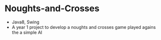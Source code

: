 # Noughts-and-Crosses
- Java8, Swing
- A year 1 project to develop a noughts and crosses game played agains the a simple AI
